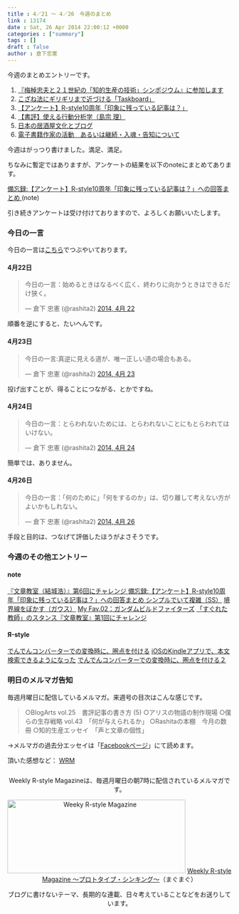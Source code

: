 ```yaml
---
title : 4／21 〜 4／26　今週のまとめ
link : 13174
date : Sat, 26 Apr 2014 22:00:12 +0000
categories : ["summary"]
tags : []
draft : false
author : 倉下忠憲
---
```


今週のまとめエントリーです。
 
<ol>
<li><a href="https://rashita.net/blog/?p=13118" target="_blank">『梅棹忠夫と２１世紀の「知的生産の技術」シンポジウム』に参加します</a></li>
<li><a href="https://rashita.net/blog/?p=13126" target="_blank">こざね法にギリギリまで近づける「Taskboard」</a></li>
<li><a href="https://rashita.net/blog/?p=13148" target="_blank">【アンケート】R-style10周年「印象に残っている記事は？」</a></li>
<li><a href="https://rashita.net/blog/?p=13155" target="_blank">【書評】使える行動分析学（島宗 理）</a></li>
<li><a href="https://rashita.net/blog/?p=13162" target="_blank">日本の居酒屋文化とブログ</a></li>
<li><a href="https://rashita.net/blog/?p=13168" target="_blank">電子書籍作家の活動　あるいは継続・入魂・告知について</a></li>
</ol>

今週はがっつり書けました。満足、満足。

ちなみに暫定ではありますが、アンケートの結果を以下のnoteにまとめてあります。

<a href="https://note.mu/rashita/n/n60aeabd6c949" target="_blank">備忘録:【アンケート】R-style10周年「印象に残っている記事は？」​への回答まとめ </a>(note)

引き続きアンケートは受け付けておりますので、よろしくお願いいたします。

<h3>今日の一言</h3>
今日の一言は<a href="http://twitter.com/rashita2 ">こちら</a>でつぶやいております。

<h4>4月22日</h4>
<blockquote class="twitter-tweet" lang="ja"><p>今日の一言：始めるときはなるべく広く、終わりに向かうときはできるだけ狭く。</p>&mdash; 倉下 忠憲 (@rashita2) <a href="https://twitter.com/rashita2/statuses/458566677345468416">2014, 4月 22</a></blockquote>
<script async src="//platform.twitter.com/widgets.js" charset="utf-8"></script>

順番を逆にすると、たいへんです。

<h4>4月23日</h4>
<blockquote class="twitter-tweet" lang="ja"><p>今日の一言:真逆に見える道が、唯一正しい道の場合もある。</p>&mdash; 倉下 忠憲 (@rashita2) <a href="https://twitter.com/rashita2/statuses/458983317149212673">2014, 4月 23</a></blockquote>
<script async src="//platform.twitter.com/widgets.js" charset="utf-8"></script>

投げ出すことが、得ることにつながる、とかですね。

<h4>4月24日</h4>
<blockquote class="twitter-tweet" lang="ja"><p>今日の一言：とらわれないためには、とらわれないことにもとらわれてはいけない。</p>&mdash; 倉下 忠憲 (@rashita2) <a href="https://twitter.com/rashita2/statuses/459305438295519232">2014, 4月 24</a></blockquote>
<script async src="//platform.twitter.com/widgets.js" charset="utf-8"></script>

簡単では、ありません。

<h4>4月26日</h4>
<blockquote class="twitter-tweet" lang="ja"><p>今日の一言：「何のために」「何をするのか」は、切り離して考えない方がよいかもしれない。</p>&mdash; 倉下 忠憲 (@rashita2) <a href="https://twitter.com/rashita2/statuses/459925444570001408">2014, 4月 26</a></blockquote>
<script async src="//platform.twitter.com/widgets.js" charset="utf-8"></script>

手段と目的は、つなげて評価したほうがよさそうです。

<h3>今週のその他エントリー</h3>

<H4>note</H4>
<a href="https://note.mu/rashita/n/n504649fd8d55" target="_blank">『文章教室（結城浩）』第6回にチャレンジ ​</a>
<a href="https://note.mu/rashita/n/n60aeabd6c949" target="_blank">備忘録:【アンケート】R-style10周年「印象に残っている記事は？」​への回答まとめ </a>
<a href="https://note.mu/rashita/n/n4379c8810fda" target="_blank">シンプルでいて複雑（SS）</a>
<a href="https://note.mu/rashita/n/n451189d27185" target="_blank">境界線をぼかす（ガウス）</a>
<a href="https://note.mu/rashita/n/ndcd6464fdc27" target="_blank">My Fav.02：ガンダムビルドファイターズ</a>
<a href="https://note.mu/rashita/n/n034d41470c66" target="_blank">「すぐれた教師」のスタンス​</a>
<a href="https://note.mu/rashita/n/n17df5873ff57" target="_blank">『文章教室』第1回にチャレンジ</a>

<H4>Я-style</H4>

<a href="http://rashita.net/blog2/?p=570" target="_blank">でんでんコンバーターでの変換時に、圏点を付ける</a>
<a href="http://rashita.net/blog2/?p=598" target="_blank">iOSのKindleアプリで、本文検索できるようになった</a>
<a href="http://rashita.net/blog2/?p=605" target="_blank">でんでんコンバーターでの変換時に、圏点を付ける２</a>

<h3>明日のメルマガ告知</h3>
毎週月曜日に配信しているメルマガ。来週号の目次はこんな感じです。

<blockquote>
○BlogArts vol.25　書評記事の書き方 (5)
○アリスの物語の制作現場
○僕らの生存戦略 vol.43　「何が与えられるか」
○Rashitaの本棚　今月の数冊
○知的生産エッセイ　「声と文章の個性」
</blockquote>

→メルマガの過去分エッセイは「<a href="http://www.facebook.com/home.php#!/rashitaportal">Facebookページ</a>」にて読めます。

頂いた感想など：
<a class="twitter-timeline"  href="https://twitter.com/rashita2/timelines/427262290753097729"  data-widget-id="427265271171010561">WRM</a>
    <script>!function(d,s,id){var js,fjs=d.getElementsByTagName(s)[0],p=/^http:/.test(d.location)?'http':'https';if(!d.getElementById(id)){js=d.createElement(s);js.id=id;js.src=p+"://platform.twitter.com/widgets.js";fjs.parentNode.insertBefore(js,fjs);}}(document,"script","twitter-wjs");</script>

<div style="text-align:center;margin-top:25px;">
Weekly R-style Magazineは、毎週月曜日の朝7時に配信されているメルマガです。

<a href="http://www.mag2.com/m/0001185133.html" target="_blank"><img src="https://rashita.net/blog/wp-content/uploads/2010/09/mmbanner.jpg" alt="Weeky R-style Magazine" width="400" height="165" class="alignnone size-full wp-image-12201" /></a>
<a href="http://www.mag2.com/m/0001185133.html" target="_blank">Weekly R-style Magazine ～プロトタイプ・シンキング～</a>（まぐまぐ）

ブログに書けないテーマ、長期的な連載、日々考えていることなどをお送りしています。
</div> 